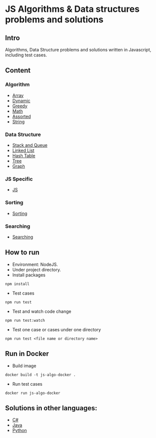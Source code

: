 # JS Algorithms & Data structures problems and solutions

## Intro

Algorithms, Data Structure problems and solutions written in Javascript, including test cases.

## Content

### Algorithm

- [Array](./algo/array)
- [Dynamic](./algo/dynamic)
- [Greedy](./algo/greedy)
- [Math](./algo/math)
- [Assorted](./algo/assorted)
- [String](./algo/string)

### Data Structure

- [Stack and Queue](./ds/stack_queue)
- [Linked List](./ds/linkedlist)
- [Hash Table](./ds/hash)
- [Tree](./ds/tree)
- [Graph](./ds/graph)

### JS Specific

- [JS](./js)

### Sorting

- [Sorting](./sorting)

### Searching

- [Searching](./searching)

## How to run

- Environment: NodeJS.
- Under project directory.
- Install packages

```
npm install
```

- Test cases

```
npm run test
```

- Test and watch code change

```
npm run test:watch
```

- Test one case or cases under one directory

```
npm run test <file name or directory name>
```

## Run in Docker

- Build image

```
docker build -t js-algo-docker .
```

- Run test cases

```
docker run js-algo-docker
```

## Solutions in other languages:

- [C#](https://github.com/yangfcm/algorithm-csharp)
- [Java](https://github.com/yangfcm/algorithm-java)
- [Python](https://github.com/yangfcm/algorithm-python)
